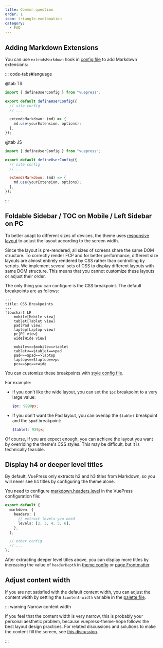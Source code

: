 ```yaml
---
title: Common question
order: 1
icon: triangle-exclamation
category:
  - FAQ
---
```


## Adding Markdown Extensions

You can use `extendsMarkdown` hook in [config file](../cookbook/vuepress/config.md#config-file) to add Markdown extensions:

::: code-tabs#language

@tab TS

```ts title=".vuepress/config.ts"
import { defineUserConfig } from "vuepress";

export default defineUserConfig({
  // site config
  // ...

  extendsMarkdown: (md) => {
    md.use(yourExtension, options);
  },
});
```

@tab JS

```js title=".vuepress/config.js"
import { defineUserConfig } from "vuepress";

export default defineUserConfig({
  // site config
  // ...

  extendsMarkdown: (md) => {
    md.use(yourExtension, options);
  },
});
```

:::

## Foldable Sidebar / TOC on Mobile / Left Sidebar on PC

To better adapt to different sizes of devices, the theme uses [responsive layout](../guide/interface/responsive.md) to adjust the layout according to the screen width.

Since the layout is pre-rendered, all sizes of screens share the same DOM structure. To correctly render FCP and for better performance, different size layouts are almost entirely rendered by CSS rather than controlling by scripts. We implement several sets of CSS to display different layouts with same DOM structure. This means that you cannot customize these layouts or adjust their order.

The only thing you can configure is the CSS breakpoint. The default breakpoints are as follows:

```mermaid
---
title: CSS Breakpoints
---
flowchart LR
    mobile[Mobile view]
    tablet[Tablet view]
    pad[Pad view]
    laptop[Laptop view]
    pc[PC view]
    wide[Wide view]

    mobile<==$mobile==>tablet
    tablet<==$tablet==>pad
    pad<==$pad==>laptop
    laptop<==$laptop==>pc
    pc<==$pc==>wide
```

You can customize these breakpoints with [style config file](../config/style.md#configscss).

For example:

- If you don't like the wide layout, you can set the `$pc` breakpoint to a very large value:

  ```scss title=".vuepress/config.scss"
  $pc: 9999px;
  ```

- If you don't want the Pad layout, you can overlap the `$tablet` breakpoint and the `$pad` breakpoint:

  ```scss title=".vuepress/config.scss"
  $tablet: 959px;
  ```

Of course, if you are expect enough, you can achieve the layout you want by overriding the theme's CSS styles. This may be difficult, but it is technically feasible.

## Display h4 or deeper level titles

By default, VuePress only extracts h2 and h3 titles from Markdown, so you will never see h4 titles by configuring the theme alone.

You need to configure [markdown.headers.level](https://vuejs.press/reference/config/#markdown-headers) in the VuePress configuration file:

```ts title=".vuepress/config.ts"
export default {
  markdown: {
    headers: {
      // extract levels you need
      levels: [2, 3, 4, 5, 6],
    },
  },

  // other config
  // ...
};
```

After extracting deeper level titles above, you can display more titles by increasing the value of `headerDepth` in [theme config](../config/theme/layout.md#headerdepth) or [page Frontmatter](../config/frontmatter/layout.md#headerdepth).

## Adjust content width

If you are not satisfied with the default content width, you can adjust the content width by setting the `$content-width` variable in the [palette file](../config/style.md#layout-config).

::: warning Narrow content width

If you feel that the content width is very narrow, this is probably your personal aesthetic problem, because vuepress-theme-hope follows the best layout design practices. For related discussions and solutions to make the content fill the screen, see [this discussion](https://github.com/orgs/vuepress-theme-hope/discussions/3742).

:::
